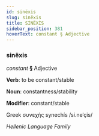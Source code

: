 ```yaml
---
id: sinëxis
slug: sinëxis
title: SİNËXİS
sidebar_position: 381
hoverText: constant § Adjective
---
```


### sinëxis

*constant* **§** Adjective

**Verb**: to be constant/stable

**Noun**: constantness/stability

**Modifier**: constant/stable

Greek συνεχής synechís /si.neˈçis/

*Hellenic Language Family*